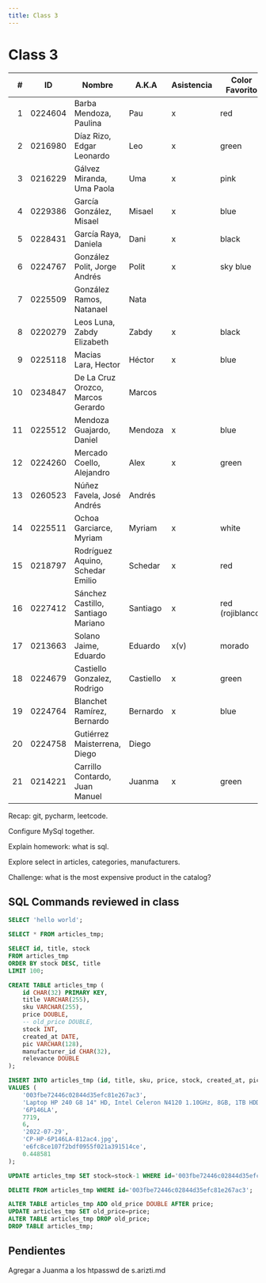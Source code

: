 ```yaml
---
title: Class 3
---
```

Class 3
=======

|  # | ID      | Nombre                             | A.K.A     | Asistencia | Color Favorito   |
|---:|---------|------------------------------------|-----------|------------|------------------|
|  1 | 0224604 | Barba Mendoza, Paulina             | Pau       | x          | red              |
|  2 | 0216980 | Díaz Rizo, Edgar Leonardo          | Leo       | x          | green            | 
|  3 | 0216229 | Gálvez Miranda, Uma Paola          | Uma       | x          | pink             | 
|  4 | 0229386 | García González, Misael            | Misael    | x          | blue             |
|  5 | 0228431 | García Raya, Daniela               | Dani      | x          | black            |
|  6 | 0224767 | González Polit, Jorge Andrés       | Polit     | x          | sky blue         | 
|  7 | 0225509 | González Ramos, Natanael           | Nata      |            |                  | 
|  8 | 0220279 | Leos Luna, Zabdy Elizabeth         | Zabdy     | x          | black            |
|  9 | 0225118 | Macias Lara, Hector                | Héctor    | x          | blue             |
| 10 | 0234847 | De La Cruz Orozco, Marcos Gerardo  | Marcos    |            |                  |
| 11 | 0225512 | Mendoza Guajardo, Daniel           | Mendoza   | x          | blue             |
| 12 | 0224260 | Mercado Coello, Alejandro          | Alex      | x          | green            | 
| 13 | 0260523 | Núñez Favela, José Andrés          | Andrés    |            |                  |
| 14 | 0225511 | Ochoa Garciarce, Myriam            | Myriam    | x          | white            | 
| 15 | 0218797 | Rodríguez Aquino, Schedar Emilio   | Schedar   | x          | red              | 
| 16 | 0227412 | Sánchez Castillo, Santiago Mariano | Santiago  | x          | red (rojiblanco) |
| 17 | 0213663 | Solano Jaime, Eduardo              | Eduardo   | x(v)       | morado           |
| 18 | 0224679 | Castiello Gonzalez, Rodrigo        | Castiello | x          | green            |
| 19 | 0224764 | Blanchet Ramírez, Bernardo         | Bernardo  | x          | blue             |
| 20 | 0224758 | Gutiérrez Maisterrena, Diego       | Diego     |            |                  |
| 21 | 0214221 | Carrillo Contardo, Juan Manuel     | Juanma    | x          | green            |

Recap: git, pycharm, leetcode.

Configure MySql together.

Explain homework: what is sql.

Explore select in articles, categories, manufacturers.

Challenge: what is the most expensive product in the catalog?

SQL Commands reviewed in class
------------------------------

```sql
SELECT 'hello world';

SELECT * FROM articles_tmp;

SELECT id, title, stock
FROM articles_tmp
ORDER BY stock DESC, title
LIMIT 100;

CREATE TABLE articles_tmp (
    id CHAR(32) PRIMARY KEY,
    title VARCHAR(255),
    sku VARCHAR(255),
    price DOUBLE,
    -- old_price DOUBLE,
    stock INT,
    created_at DATE,
    pic VARCHAR(128),
    manufacturer_id CHAR(32),
    relevance DOUBLE
);

INSERT INTO articles_tmp (id, title, sku, price, stock, created_at, pic, manufacturer_id, relevance)
VALUES (
    '003fbe72446c02844d35efc81e267ac3',
    'Laptop HP 240 G8 14" HD, Intel Celeron N4120 1.10GHz, 8GB, 1TB HDD, Windows 11 Home 64-bit, Español, Negro',
    '6P146LA',
    7719,
    6,
    '2022-07-29',
    'CP-HP-6P146LA-812ac4.jpg',
    'e6fc8ce107f2bdf0955f021a391514ce',
    0.448581
);

UPDATE articles_tmp SET stock=stock-1 WHERE id='003fbe72446c02844d35efc81e267ac3';

DELETE FROM articles_tmp WHERE id='003fbe72446c02844d35efc81e267ac3';

ALTER TABLE articles_tmp ADD old_price DOUBLE AFTER price;
UPDATE articles_tmp SET old_price=price;
ALTER TABLE articles_tmp DROP old_price;
DROP TABLE articles_tmp;
```

Pendientes
----------

Agregar a Juanma a los htpasswd de s.arizti.md
